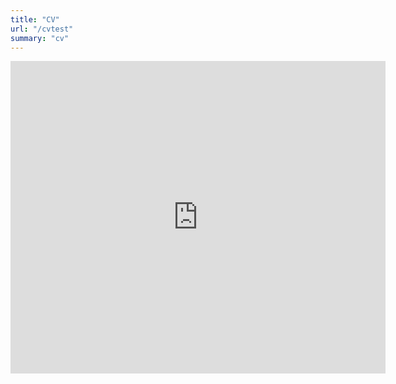 ```yaml
---
title: "CV"
url: "/cvtest"
summary: "cv"
---
```


<iframe src="https://docs.google.com/gview?url=https://drive.google.com/file/d/1bGClwsdEeYlE6RVr4Hkz6lFYUqSlY-E4/view?usp=sharing&embedded=true" style="width:600px; height:500px;" frameborder="0"></iframe>
